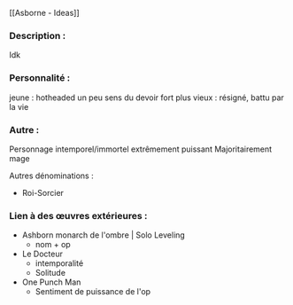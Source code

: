 [[Asborne - Ideas]]

### Description :
Idk

### Personnalité :
jeune : hotheaded un peu
sens du devoir fort
plus vieux : résigné, battu par la vie

### Autre :
Personnage intemporel/immortel extrêmement puissant
Majoritairement mage

Autres dénominations :
- Roi-Sorcier

### Lien à des œuvres extérieures :
- Ashborn monarch de l'ombre | Solo Leveling
	- nom + op
- Le Docteur
	- intemporalité
	- Solitude
- One Punch Man
	- Sentiment de puissance de l'op
